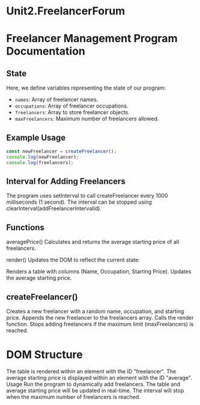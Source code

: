 # Unit2.FreelancerForum

# Freelancer Management Program Documentation

## State

Here, we define variables representing the state of our program:

- `names`: Array of freelancer names.
- `occupations`: Array of freelancer occupations.
- `freelancers`: Array to store freelancer objects.
- `maxFreelancers`: Maximum number of freelancers allowed.

## Example Usage

```javascript
const newFreelancer = createFreelancer();
console.log(newFreelancer);
console.log(freelancers);
```
## Interval for Adding Freelancers
The program uses setInterval to call createFreelancer every 1000 milliseconds (1 second). The interval can be stopped using clearInterval(addFreelancerIntervalId).

## Functions
averagePrice()
Calculates and returns the average starting price of all freelancers.

render()
Updates the DOM to reflect the current state:

Renders a table with columns (Name, Occupation, Starting Price).
Updates the average starting price.

## createFreelancer()
Creates a new freelancer with a random name, occupation, and starting price.
Appends the new freelancer to the freelancers array.
Calls the render function.
Stops adding freelancers if the maximum limit (maxFreelancers) is reached.

# DOM Structure

The table is rendered within an element with the ID "freelancer".
The average starting price is displayed within an element with the ID "average".
Usage
Run the program to dynamically add freelancers.
The table and average starting price will be updated in real-time.
The interval will stop when the maximum number of freelancers is reached.

